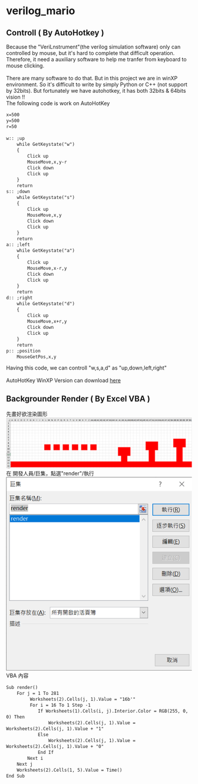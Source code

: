 # verilog_mario

## Controll ( By AutoHotkey )
Because the "VeriLnstrument"(the verilog simulation software) only can controlled by mouse, but it's hard to complete that difficult 
operation. Therefore, it need a auxiliary software to help me tranfer from keyboard to mouse clicking.<br><br>
There are many software to do that. But in this project we are in winXP environment. So it's difficult to write by simply Python or C++ (not support by 32bits). But fortunately we have autohotkey, it has both 32bits & 64bits vision !! <br>
The following code is work on AutoHotKey<br>
```
x=500
y=500
r=50

w:: ;up
	while GetKeystate("w")
	{
		Click up
		MouseMove,x,y-r
		Click down
		Click up
	}	
	return
s:: ;down
	while GetKeystate("s")
	{
		Click up
		MouseMove,x,y
		Click down
		Click up
	}	
	return
a:: ;left
	while GetKeystate("a")
	{
		Click up	
		MouseMove,x-r,y
		Click down
		Click up	
	}
	return
d:: ;right
	while GetKeystate("d")
	{
		Click up	
		MouseMove,x+r,y
		Click down
		Click up	
	}
	return
p:: ;position
	MouseGetPos,x,y
```
Having this code, we can controll "w,s,a,d" as "up,down,left,right"<br><br>
AutoHotKey WinXP Version can download 
<a href="https://cn.allxpsoft.com/autohotkey-windows-xp/" target="_blank">here</a><br>


## Backgrounder Render ( By Excel VBA )
先畫好欲渲染圖形<br>
<img src="/picture/img_render.png" width="600" /><br>
在 開發人員/巨集，點選"render"/執行<br>
<img src="/picture/img_render2.png" width="600" /><br>
VBA 內容<br>
```
Sub render()
    For j = 1 To 281
         Worksheets(2).Cells(j, 1).Value = "16b'"
         For i = 16 To 1 Step -1
            If Worksheets(1).Cells(i, j).Interior.Color = RGB(255, 0, 0) Then
                Worksheets(2).Cells(j, 1).Value = Worksheets(2).Cells(j, 1).Value + "1"
            Else
                Worksheets(2).Cells(j, 1).Value = Worksheets(2).Cells(j, 1).Value + "0"
            End If
        Next i
    Next j
    Worksheets(2).Cells(1, 5).Value = Time()
End Sub

```
